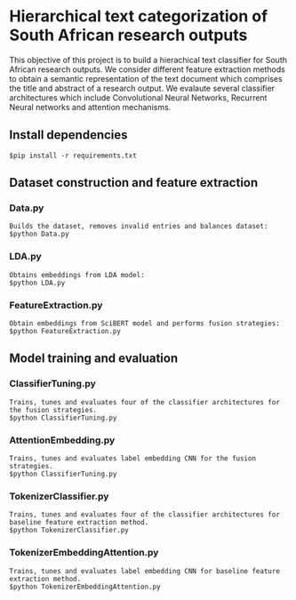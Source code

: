 # Hierarchical text categorization of South African research outputs #
This objective of this project is to build a hierachical text classifier for South African research outputs. We consider different feature extraction methods to obtain a semantic representation of the text document which comprises the title and abstract of a research output. We evalaute several classifier architectures which include Convolutional Neural Networks, Recurrent Neural networks and attention mechanisms.

## Install dependencies ##
    $pip install -r requirements.txt

## Dataset construction and feature extraction ##
### Data.py ###
    Builds the dataset, removes invalid entries and balances dataset:
    $python Data.py
### LDA.py ###
    Obtains embeddings from LDA model:
    $python LDA.py

### FeatureExtraction.py ###
    Obtain embeddings from SciBERT model and performs fusion strategies:
    $python FeatureExtraction.py

## Model training and evaluation ##
### ClassifierTuning.py ###
    Trains, tunes and evaluates four of the classifier architectures for the fusion strategies.
    $python ClassifierTuning.py

### AttentionEmbedding.py ###
    Trains, tunes and evaluates label embedding CNN for the fusion strategies.
    $python ClassifierTuning.py

### TokenizerClassifier.py ###
    Trains, tunes and evaluates four of the classifier architectures for baseline feature extraction method.
    $python TokenizerClassifier.py

### TokenizerEmbeddingAttention.py ###
    Trains, tunes and evaluates label embedding CNN for baseline feature extraction method.
    $python TokenizerEmbeddingAttention.py